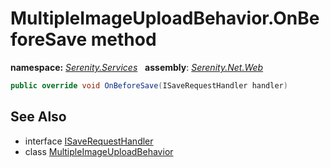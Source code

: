 # MultipleImageUploadBehavior.OnBeforeSave method
**namespace:** *[Serenity.Services](../../README.md#serenity.services-namespace)*   **assembly**: *[Serenity.Net.Web](../../README.md)*

```csharp
public override void OnBeforeSave(ISaveRequestHandler handler)
```

## See Also

* interface [ISaveRequestHandler](../Serenity.Net.Services/../ISaveRequestHandler.md)
* class [MultipleImageUploadBehavior](../MultipleImageUploadBehavior.md)